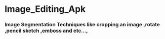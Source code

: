 # Image_Editing_Apk
### Image Segmentation Techniques like cropping an image ,rotate ,pencil sketch ,emboss and etc...,
